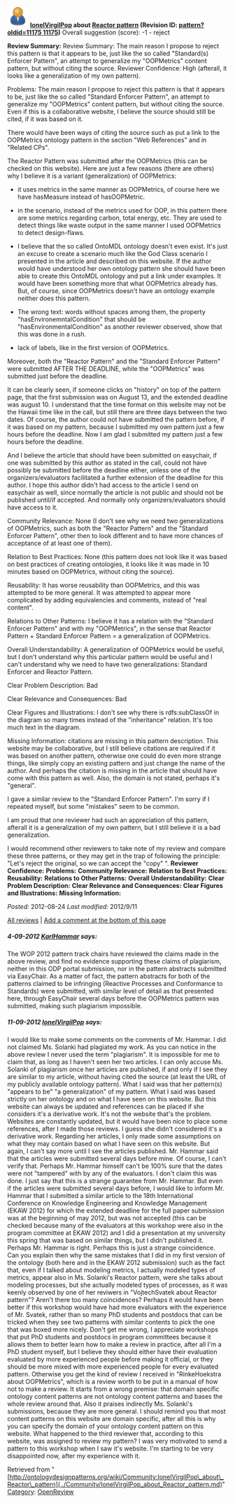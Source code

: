 [![](../images/thumb/a/a6/ODPUser.png/48px-ODPUser.png)](../Image/ODPUser.png.md "ODPUser.png")
__[IonelVirgilPop](../User/IonelVirgilPop.md "User:IonelVirgilPop") about [Reactor pattern](../Submissions/Reactor_pattern.md "Submissions:Reactor pattern") (Revision ID: [pattern?oldid=11175 11175](../Submissions/Reactor.md "http://ontologydesignpatterns.org/wiki/Submissions:Reactor"))__
Overall suggestion (score): -1 - reject




 __Review Summary:__ Review Summary: The main reason I propose to reject this pattern is that it appears to be, just like the so called "Standard(s) Enforcer Pattern", an attempt to generalize my "OOPMetrics" content pattern, but without citing the source.
Reviewer Confidence: High (afterall, it looks like a generalization of my own pattern).


Problems:
The main reason I propose to reject this pattern is that it appears to be, just like the so called "Standard Enforcer Pattern", an attempt to generalize my "OOPMetrics" content pattern, but without citing the source. Even if this is a collaborative website, I believe the source should still be cited, if it was based on it.


There would have been ways of citing the source such as put a link to the OOPMetrics ontology pattern in the section "Web References" and in "Related CPs".


The Reactor Pattern was submitted after the OOPMetrics (this can be checked on this website). Here are just a few reasons (there are others) why I believe it is a variant (generalization) of OOPMetrics:


- it uses metrics in the same manner as OOPMetrics, of course here we have hasMeasure instead of hasOOPMetric.


- in the scenario, instead of the metrics used for OOP, in this pattern there are some metrics regarding carbon, total energy, etc. They are used to detect things like waste output in the same manner I used OOPMetrics to detect design-flaws.


- I believe that the so called OntoMDL ontology doesn't even exist. It's just an excuse to create a scenario much like the God Class scenario I presented in the article and described on this website. If the author would have understood her own ontology pattern she should have been able to create this OntoMDL ontology and put a link under examples. It would have been something more that what OOPMetrics already has. But, of course, since OOPMetrics doesn't have an ontology example neither does this pattern.


- The wrong text: words without spaces among them, the property "hasEnvironemntalCondition" that should be "hasEnvironmentalCondition" as another reviewer observed, show that this was done in a rush.


- lack of labels, like in the first version of OOPMetrics.


Moreover, both the "Reactor Pattern" and the "Standard Enforcer Pattern" were submitted AFTER THE DEADLINE, while the "OOPMetrics" was submitted just before the deadline.


It can be clearly seen, if someone clicks on "history" on top of the pattern page, that the first submission was on August 13, and the extended deadline was august 10. I understand that the time format on this website may not be the Hawaii time like in the call, but still there are three days between the two dates. Of course, the author could not have submitted the pattern before, if it was based on my pattern, because I submitted my own pattern just a few hours before the deadline. Now I am glad I submitted my pattern just a few hours before the deadline.


And I believe the article that should have been submitted on easychair, if one was submitted by this author as stated in the call, could not have possibly be submitted before the deadline either, unless one of the organizers/evaluators facilitated a further extension of the deadline for this author. I hope this author didn't had access to the article I send on easychair as well, since normally the article is not public and should not be published until/if accepted. And normally only organizers/evaluators should have access to it.


Community Relevance: None (I don't see why we need two generalizations of OOPMetrics, such as both the "Reactor Pattern" and the "Standard Enforcer Pattern", other then to look different and to have more chances of acceptance of at least one of them).


Relation to Best Practices: None (this pattern does not look like it was based on best practices of creating ontologies, it looks like it was made in 10 minutes based on OOPMetrics, without citing the source).


Reusability: It has worse reusability than OOPMetrics, and this was attempted to be more general. It was attempted to appear more complicated by adding equivalencies and comments, instead of "real content".


Relations to Other Patterns: I believe it has a relation with the "Standard Enforcer Pattern" and with my "OOPMetrics", in the sense that
Reactor Pattern + Standard Enforcer Pattern = a generalization of OOPMetrics.


Overall Understandability: A generalization of OOPMetrics would be useful, but I don't understand why this particular pattern would be useful and I can't understand why we need to have two generalizations: Standard Enforcer and Reactor Pattern.


Clear Problem Description: Bad 


Clear Relevance and Consequences: Bad 


Clear Figures and Illustrations: I don't see why there is rdfs:subClassOf in the diagram so many times instead of the "inheritance" relation. It's too much text in the diagram.


Missing Information: citations are missing in this pattern description. This website may be collaborative, but I still believe citations are required if it was based on another pattern, otherwise one could do even more strange things, like simply copy an existing pattern and just change the name of the author. And perhaps the citation is missing in the article that should have come with this pattern as well. Also, the domain is not stated, perhaps it's "general".


I gave a similar review to the "Standard Enforcer Pattern". I'm sorry if I repeated myself, but some "mistakes" seem to be common.


I am proud that one reviewer had such an appreciation of this pattern, afterall it is a generalization of my own pattern, but I still believe it is a bad generalization.



I would recommend other reviewers to take note of my review and compare these three patterns, or they may get in the trap of following the principle: "Let's reject the original, so we can accept the "copy" ".
__Reviewer Confidence:__ 
__Problems:__ 
__Community Relevance:__ 
__Relation to Best Practices:__ 
__Reusability:__ 
__Relations to Other Patterns:__ 
__Overall Understandability:__ 
__Clear Problem Description:__ 
__Clear Relevance and Consequences:__ 
__Clear Figures and Illustrations:__ 
__Missing Information:__ 

_Posted:_ 2012-08-24 _Last modified:_ 2012/9/11



[All reviews](../Reviews/Main.md "Reviews:Main") | [Add a comment at the bottom of this page](index.php@title=Odp%253AAdd_comment&target=../Community/IonelVirgilPop_about_Reactor_pattern.md#New_comment "http://ontologydesignpatterns.org/wiki/index.php?title=Odp:Add_comment&target=Community:IonelVirgilPop_about_Reactor_pattern#New_comment")
#####  4-09-2012 [KarlHammar](../User/KarlHammar.md "User:KarlHammar") says:


The WOP 2012 pattern track chairs have reviewed the claims made in the above review, and find no evidence supporting these claims of plagiarism, neither in this ODP portal submission, nor in the pattern abstracts submitted via EasyChair. As a matter of fact, the pattern abstracts for both of the patterns claimed to be infringing (Reactive Processes and Conformance to Standards) were submitted, with similar level of detail as that presented here, through EasyChair several days before the OOPMetrics pattern was submitted, making such plagiarism impossible.



#####  11-09-2012 [IonelVirgilPop](../User/IonelVirgilPop.md "User:IonelVirgilPop") says:


I would like to make some comments on the comments of Mr. Hammar. I did not claimed Ms. Solanki had plagiated my work. As you can notice in the above review I never used the term "plagiarism". It is impossible for me to claim that, as long as I haven't seen her two articles. I can only accuse Ms. Solanki of plagiarism once her articles are published, if and only if I see they are similar to my article, without having cited the source (at least the URL of my publicly available ontology pattern). What I said was that her pattern(s) "appears to be" "a generalization" of my pattern. What I said was based strictly on her ontology and on what I have seen on this website. But this website can always be updated and references can be placed if she considers it's a derivative work. It's not the website that's the problem. Websites are constantly updated, but it would have been nice to place some references, after I made those reviews. I guess she didn't considered it's a derivative work. Regarding her articles, I only made some assumptions on what they may contain based on what I have seen on this website. But again, I can't say more until I see the articles published. Mr. Hammar said that the articles were submitted several days before mine. Of course, I can't verify that. Perhaps Mr. Hammar himself can't be 100% sure that the dates were not "tampered" with by any of the evaluators. I don't claim this was done. I just say that this is a strange guarantee from Mr. Hammar. But even if the articles were submitted several days before, I would like to inform Mr. Hammar that I submitted a similar article to the 18th International Conference on Knowledge Engineering and Knowledge Management (EKAW 2012) for which the extended deadline for the full paper submission was at the beginning of may 2012, but was not accepted (this can be checked because many of the evaluators at this workshop were also in the program committee at EKAW 2012) and I did a presentation at my university this spring that was based on similar things, but I didn't published it. Perhaps Mr. Hammar is right. Perhaps this is just a strange coincidence. Can you explain then why the same mistakes that I did in my first version of the ontology (both here and in the EKAW 2012 submission) such as the fact that, even if I talked about modeling metrics, I actually modeled types of metrics, appear also in Ms. Solanki's Reactor pattern, were she talks about modeling processes, but she actually modeled types of processes, as it was keenly observed by one of her reviwers in "VojtechSvatek about Reactor pattern"? Aren't there too many coincidences? Perhaps it would have been better if this workshop would have had more evaluators with the experience of Mr. Svatek, rather than so many PhD students and postdocs that can be tricked when they see two patterns with similar contents to pick the one that was boxed more nicely. Don't get me wrong, I appreciate workshops that put PhD students and postdocs in program committees because it allows them to better learn how to make a review in practice, after all I'm a PhD student myself, but I believe they should either have their evaluation evaluated by more experienced people before making it official, or they should be more mixed with more experienced people for every evaluated pattern. Otherwise you get the kind of review I received in "RinkeHoekstra about OOPMetrics", which is a review worth to be put in a manual of how not to make a review. It starts from a wrong premise: that domain specific ontology content patterns are not ontology content patterns and bases the whole review around that. Also it praises indirectly Ms. Solanki's submissions, because they are more general. I should remind you that most content patterns on this website are domain specific, after all this is why you can specify the domain of your ontology content pattern on this website. What happened to the third reviewer that, according to this website, was assigned to review my pattern? I was very motivated to send a pattern to this workshop when I saw it's website. I'm starting to be very disappointed now, after my experience with it.





Retrieved from "[http://ontologydesignpatterns.org/wiki/Community:IonelVirgilPop\_about\_Reactor\_pattern](../Community/IonelVirgilPop_about_Reactor_pattern.md)"
 [Category](http://ontologydesignpatterns.org/wiki/Special:Categories "Special:Categories"): [OpenReview](../Category/OpenReview.md "Category:OpenReview")